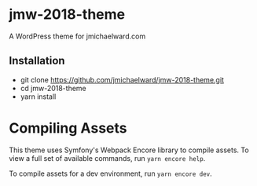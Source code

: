 # jmw-2018-theme
A WordPress theme for jmichaelward.com

## Installation
- git clone https://github.com/jmichaelward/jmw-2018-theme.git
- cd jmw-2018-theme
- yarn install

# Compiling Assets
This theme uses Symfony's Webpack Encore library to compile assets.
To view a full set of available commands, run `yarn encore help`.

To compile assets for a dev environment, run `yarn encore dev`.




